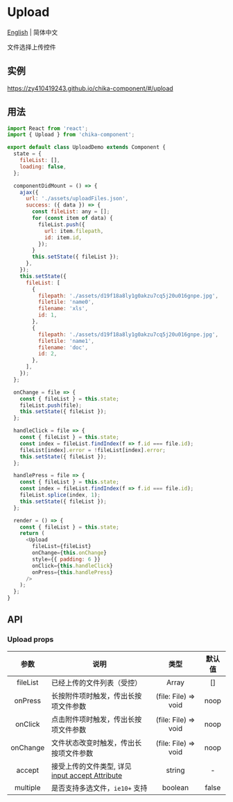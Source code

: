 # Upload

[English](./README.md) | 简体中文

文件选择上传控件

## 实例

https://zy410419243.github.io/chika-component/#/upload

## 用法

```js
import React from 'react';
import { Upload } from 'chika-component';

export default class UploadDemo extends Component {
  state = {
    fileList: [],
    loading: false,
  };

  componentDidMount = () => {
    ajax({
      url: './assets/uploadFiles.json',
      success: ({ data }) => {
        const fileList: any = [];
        for (const item of data) {
          fileList.push({
            url: item.filepath,
            id: item.id,
          });
        }
        this.setState({ fileList });
      },
    });
    this.setState({
      fileList: [
        {
          filepath: './assets/d19f18a8ly1g0akzu7cq5j20u016gnpe.jpg',
          filetile: 'name0',
          filename: 'xls',
          id: 1,
        },
        {
          filepath: './assets/d19f18a8ly1g0akzu7cq5j20u016gnpe.jpg',
          filetile: 'name1',
          filename: 'doc',
          id: 2,
        },
      ],
    });
  };

  onChange = file => {
    const { fileList } = this.state;
    fileList.push(file);
    this.setState({ fileList });
  };

  handleClick = file => {
    const { fileList } = this.state;
    const index = fileList.findIndex(f => f.id === file.id);
    fileList[index].error = !fileList[index].error;
    this.setState({ fileList });
  };

  handlePress = file => {
    const { fileList } = this.state;
    const index = fileList.findIndex(f => f.id === file.id);
    fileList.splice(index, 1);
    this.setState({ fileList });
  };

  render = () => {
    const { fileList } = this.state;
    return (
      <Upload
        fileList={fileList}
        onChange={this.onChange}
        style={{ padding: 6 }}
        onClick={this.handleClick}
        onPress={this.handlePress}
      />
    );
  };
}
```

## API

### Upload props

|   参数   | 说明                                                                                                                           |         类型         | 默认值 |
| :------: | ------------------------------------------------------------------------------------------------------------------------------ | :------------------: | :----: |
| fileList | 已经上传的文件列表（受控）                                                                                                     |  Array<UploadFile>   |   []   |
| onPress  | 长按附件项时触发，传出长按项文件参数                                                                                           | (file: File) => void |  noop  |
| onClick  | 点击附件项时触发，传出长按项文件参数                                                                                           | (file: File) => void |  noop  |
| onChange | 文件状态改变时触发，传出长按项文件参数                                                                                         | (file: File) => void |  noop  |
|  accept  | 接受上传的文件类型, 详见 [input accept Attribute](https://developer.mozilla.org/en-US/docs/Web/HTML/Element/input/file#accept) |        string        |   -    |
| multiple | 是否支持多选文件，`ie10+` 支持                                                                                                 |       boolean        | false  |
